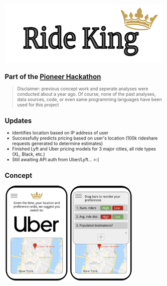 <img src="https://github.com/sachaker/rideking/blob/master/img/logo.png">

Part of the [Pioneer Hackathon](https://pioneer.app/hackathon)
---
>Disclaimer: previous concept work and seperate analyses were conducted about a year ago. Of course, none of the past analyses, data sources, code, or even same programming languages have been used for this project

## Updates
- Identifies location based on IP address of user
- Successfully predicts pricing based on user's location (100k rideshare requests generated to determine estimates)
- Finished Lyft and Uber pricing models for 3 major cities, all ride types (XL, Black, etc.) 
- Still awaiting API auth from Uber/Lyft... >:(

## Concept

<p float="left">
  <img src="https://github.com/sachaker/rideking/blob/master/img/concept1.png" width="40%">
  <img src="https://github.com/sachaker/rideking/blob/master/img/concept2.png" width="40%">
</p>

